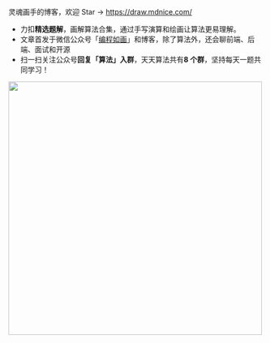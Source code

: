 灵魂画手的博客，欢迎 Star -> https://draw.mdnice.com/

- 力扣**精选题解**，画解算法合集，通过手写演算和绘画让算法更易理解。
- 文章首发于微信公众号「[编程如画](https://gitee.com/guanpengchn/picture/raw/master/2020-9-11/1599805100027-image.png)」和博客，除了算法外，还会聊前端、后端、面试和开源
- 扫一扫关注公众号**回复「算法」入群**，天天算法共有**8 个群**，坚持每天一题共同学习！

<img width="500px" src="https://gitee.com/guanpengchn/picture/raw/master/2020-9-11/1599805100027-image.png" />
